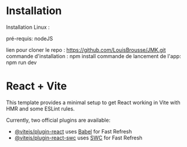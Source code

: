 # Installation
Installation Linux :

pré-requis: nodeJS

lien pour cloner le repo : 	https://github.com/LouisBrousse/JMK.git
commande d'installation : 	npm install
commande de lancement de l'app: npm run dev

# React + Vite

This template provides a minimal setup to get React working in Vite with HMR and some ESLint rules.

Currently, two official plugins are available:

- [@vitejs/plugin-react](https://github.com/vitejs/vite-plugin-react/blob/main/packages/plugin-react/README.md) uses [Babel](https://babeljs.io/) for Fast Refresh
- [@vitejs/plugin-react-swc](https://github.com/vitejs/vite-plugin-react-swc) uses [SWC](https://swc.rs/) for Fast Refresh
